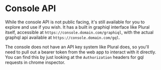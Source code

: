 # Console API

While the console API is not public facing, it's still available for you to explore and use if you wish. It has a built in graphiql interface like Plural itself, accessible at `https://console.domain.com/graphiql`, with the actual graphql api available at `https://console.domain.com/gql`.

The console does not have an API key system like Plural does, so you'll need to pull out a bearer token from the web app to interact with it directly. You can find this by just looking at the `Authorization` headers for gql requests in chrome inspector.
